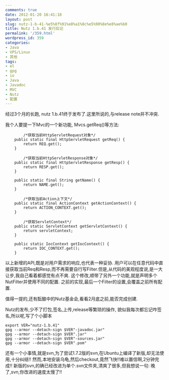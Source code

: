 ```yaml
---
comments: true
date: 2012-01-20 16:41:18
layout: post
slug: nutz-1-b-41-%e5%8f%91%e8%a1%8c%e5%90%8e%e8%ae%b0
title: Nutz 1.b.41 发行后记
permalink: '/359.html'
wordpress_id: 359
categories:
- Java
- VPS/Linux
- 其他
tags:
- el
- gpg
- io
- Java
- Javadoc
- MVC
- Nutz
- 配置
---
```


经过3个月的长跑, nutz 1.b.41终于发布了.这里所说的,与release note并不冲突.

我个人要提一下Mvc的一个新功能, Mvcs.getReq()等方法:

    
    
            /*获取当前HttpServletRequest对象*/
    	public static final HttpServletRequest getReq() {
    		return REQ.get();
    	}
    
            /*获取当前HttpServletResponse对象*/
    	public static final HttpServletResponse getResp() {
    		return RESP.get();
    	}
    
    	public static final String getName() {
    		return NAME.get();
    	}
           
            /*获取当前Action上下文*/
    	public static final ActionContext getActionContext() {
    		return ACTION_CONTEXT.get();
    	}
    
            /*获取ServletContext*/
    	public static ServletContext getServletContext() {
    		return servletContext;
    	}
    	
    	public static IocContext getIocContext() {
    		return IOC_CONTEXT.get();
    	}
    


以上新增的API,既是对用户需求的响应,也代表一种妥协.
用户可以在任意代码中直接获取当前Req和Resp,而不再需要自行写Filter.但是,从代码的美观程度说,是一大让步,我自己看着都感觉有点不爽.
这个修改,顺带了另外一个功能,就是声明多个NutFilter并使用不同的配置. 之前的实现,最后一个Filter的设置,会覆盖之前所有配置.

值得一提的,还有酝酿中的Nutz基金会,看看2月底之前,能否完成创建.

Nutz的发布,少不了打包,签名,上传,release等繁琐的操作, 貌似我每次都忘记咋签名,所以呢,写了个小脚本

    
    
    export VER="nutz-1.b.41"
    gpg --armor --detach-sign $VER"-javadoc.jar"
    gpg --armor --detach-sign $VER".jar"
    gpg --armor --detach-sign $VER"-sources.jar"
    gpg --armor --detach-sign $VER".pom"
    



还有一个小事情,就是svn,为了尝试1.7.2版的svn,在Ubuntu上编译了新版,却无法使用,十分纠结!!
然而,本地安装乌龟,然后checkout,竟然飞快!!难以置信啊,2分钟完成!! 新版的svn,的确已经改进为单个.svn文件夹,清爽了很多,但我想说一句: 晚了,svn,你改进的速度太慢了!!
